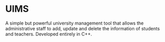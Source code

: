 # UIMS
A simple but powerful university management tool that allows the administrative staff to add, update and delete the information of students and teachers. Developed entirely in C++.
